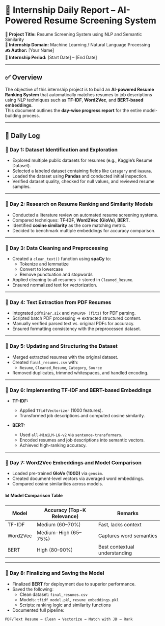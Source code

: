 # 📅 Internship Daily Report – AI-Powered Resume Screening System

**🎯 Project Title:** Resume Screening System using NLP and Semantic Similarity  
**🧠 Internship Domain:** Machine Learning / Natural Language Processing  
**✍️ Author:** [Your Name]  
**📅 Internship Period:** [Start Date] – [End Date]  

---

## ✅ Overview

The objective of this internship project is to build an **AI-powered Resume Ranking System** that automatically matches resumes to job descriptions using NLP techniques such as **TF-IDF**, **Word2Vec**, and **BERT-based embeddings**.  
This document outlines the **day-wise progress report** for the entire model-building process.

---

## 📌 Daily Log

### 📍 **Day 1: Dataset Identification and Exploration**

- Explored multiple public datasets for resumes (e.g., Kaggle’s Resume Dataset).
- Selected a labeled dataset containing fields like `Category` and `Resume`.
- Loaded the dataset using **Pandas** and conducted initial inspection.
- Verified dataset quality, checked for null values, and reviewed resume samples.

---

### 📍 **Day 2: Research on Resume Ranking and Similarity Models**

- Conducted a literature review on automated resume screening systems.
- Compared techniques: **TF-IDF**, **Word2Vec (GloVe)**, **BERT**.
- Identified **cosine similarity** as the core matching metric.
- Decided to benchmark multiple embeddings for accuracy comparison.

---

### 📍 **Day 3: Data Cleaning and Preprocessing**

- Created a `clean_text()` function using **spaCy** to:
  - Tokenize and lemmatize
  - Convert to lowercase
  - Remove punctuation and stopwords
- Applied cleaning to all resumes → stored in `Cleaned_Resume`.
- Ensured normalized text for vectorization.

---

### 📍 **Day 4: Text Extraction from PDF Resumes**

- Integrated `pdfminer.six` and `PyMuPDF (fitz)` for PDF parsing.
- Scripted batch PDF processing → extracted structured content.
- Manually verified parsed text vs. original PDFs for accuracy.
- Ensured formatting consistency with the preprocessed dataset.

---

### 📍 **Day 5: Updating and Structuring the Dataset**

- Merged extracted resumes with the original dataset.
- Created `final_resumes.csv` with:
  - `Resume`, `Cleaned_Resume`, `Category`, `Source`
- Removed duplicates, trimmed whitespaces, and handled encoding.

---

### 📍 **Day 6: Implementing TF-IDF and BERT-based Embeddings**

- **TF-IDF:**
  - Applied `TfidfVectorizer` (1000 features).
  - Transformed job descriptions and computed cosine similarity.

- **BERT:**
  - Used `all-MiniLM-L6-v2` via `sentence-transformers`.
  - Encoded resumes and job descriptions into semantic vectors.
  - Achieved high-ranking accuracy.

---

### 📍 **Day 7: Word2Vec Embeddings and Model Comparison**

- Loaded pre-trained **GloVe (100D)** via `gensim`.
- Created document-level vectors via averaged word embeddings.
- Compared cosine similarities across models.

#### 📊 **Model Comparison Table**

| **Model** | **Accuracy (Top-K Relevance)** | **Remarks**                       |
|----------|-------------------------------|----------------------------------|
| TF-IDF   | Medium (60–70%)               | Fast, lacks context              |
| Word2Vec | Medium-High (65–75%)          | Captures word semantics          |
| BERT     | High (80–90%)                 | Best contextual understanding    |

---

### 📍 **Day 8: Finalizing and Saving the Model**

- Finalized **BERT** for deployment due to superior performance.
- Saved the following:
  - Clean dataset: `final_resumes.csv`
  - Models: `tfidf_model.pkl`, `resume_embeddings.pkl`
  - Scripts: ranking logic and similarity functions
- Documented full pipeline:

```txt
PDF/Text Resume → Clean → Vectorize → Match with JD → Rank
